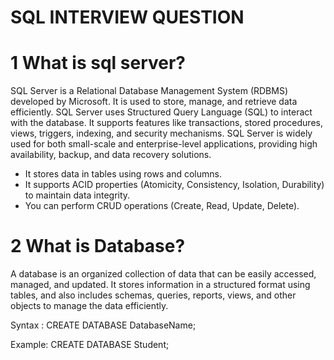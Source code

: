 # SQL INTERVIEW QUESTION

# 1 What is sql server?
SQL Server is a Relational Database Management System (RDBMS) developed by Microsoft. It is used to store, manage, and retrieve data efficiently. SQL Server uses Structured Query Language (SQL) to interact with the database. It supports features like transactions, stored procedures, views, triggers, indexing, and security mechanisms. SQL Server is widely used for both small-scale and enterprise-level applications, providing high availability, backup, and data recovery solutions.
- It stores data in tables using rows and columns.
- It supports ACID properties (Atomicity, Consistency, Isolation, Durability) to maintain data integrity.
- You can perform CRUD operations (Create, Read, Update, Delete).

# 2 What is Database?
A database is an organized collection of data that can be easily accessed, managed, and updated. It stores information in a structured format using tables, and also includes schemas, queries, reports, views, and other objects to manage the data efficiently.

 Syntax : 
CREATE DATABASE DatabaseName;

Example:
CREATE DATABASE Student;
